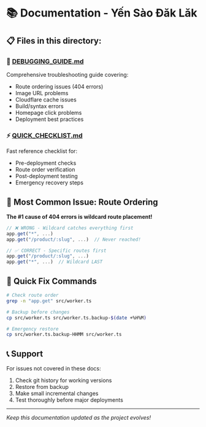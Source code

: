 # 📚 Documentation - Yến Sào Đăk Lăk

## 📋 Files in this directory:

### 🐛 [DEBUGGING_GUIDE.md](./DEBUGGING_GUIDE.md)
Comprehensive troubleshooting guide covering:
- Route ordering issues (404 errors)
- Image URL problems 
- Cloudflare cache issues
- Build/syntax errors
- Homepage click problems
- Deployment best practices

### ⚡ [QUICK_CHECKLIST.md](./QUICK_CHECKLIST.md)  
Fast reference checklist for:
- Pre-deployment checks
- Route order verification
- Post-deployment testing
- Emergency recovery steps

## 🚨 Most Common Issue: Route Ordering

**The #1 cause of 404 errors is wildcard route placement!**

```typescript
// ❌ WRONG - Wildcard catches everything first
app.get("*", ...)
app.get("/product/:slug", ...)  // Never reached!

// ✅ CORRECT - Specific routes first
app.get("/product/:slug", ...)
app.get("*", ...)  // Wildcard LAST
```

## 🔧 Quick Fix Commands

```bash
# Check route order
grep -n "app.get" src/worker.ts

# Backup before changes  
cp src/worker.ts src/worker.ts.backup-$(date +%H%M)

# Emergency restore
cp src/worker.ts.backup-HHMM src/worker.ts
```

## 📞 Support

For issues not covered in these docs:
1. Check git history for working versions
2. Restore from backup
3. Make small incremental changes
4. Test thoroughly before major deployments

---
*Keep this documentation updated as the project evolves!*
